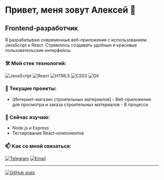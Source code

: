 # Привет, меня зовут Алексей 👋

## Frontend-разработчик

Я разрабатываю современные веб-приложения с использованием JavaScript и React. Стремлюсь создавать удобные и красивые пользовательские интерфейсы.

### 🛠️ Мой стек технологий:

![JavaScript](https://img.shields.io/badge/javascript-%23323330.svg?style=for-the-badge&logo=javascript&logoColor=%23F7DF1E)
![React](https://img.shields.io/badge/react-%2320232a.svg?style=for-the-badge&logo=react&logoColor=%2361DAFB)
![HTML5](https://img.shields.io/badge/html5-%23E34F26.svg?style=for-the-badge&logo=html5&logoColor=white)
![CSS3](https://img.shields.io/badge/css3-%231572B6.svg?style=for-the-badge&logo=css3&logoColor=white)
![Git](https://img.shields.io/badge/git-%23F05033.svg?style=for-the-badge&logo=git&logoColor=white)

### 🔭 Текущие проекты:

- [Интернет-магазин строительных материалов] - Веб-приложение для просмотра и заказа строительных материалов - В процессе

### 🌱 Сейчас изучаю:

- Node.js и Express
- Тестирование React-компонентов


### 📫 Как со мной связаться:

[![Telegram](https://img.shields.io/badge/Telegram-2CA5E0?style=for-the-badge&logo=telegram&logoColor=white)](t/me@blackknight80)
[![Email](https://img.shields.io/badge/Email-D14836?style=for-the-badge&logo=gmail&logoColor=white)](mailto:vgcbbvvbv@gmail.com)

---

[![GitHub stats](https://github-readme-stats.vercel.app/api?username=blackknight80&show_icons=true&theme=radical)](https://github.com/anuraghazra/github-readme-stats)
